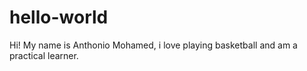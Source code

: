 # hello-world

Hi! My name is Anthonio Mohamed, i love playing basketball and am a practical learner.  
